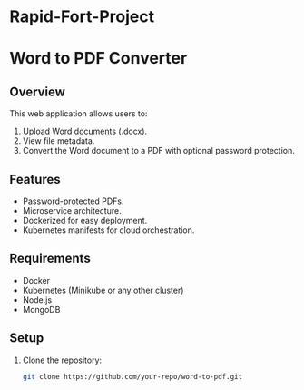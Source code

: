 # Rapid-Fort-Project

# Word to PDF Converter

## Overview
This web application allows users to:
1. Upload Word documents (.docx).
2. View file metadata.
3. Convert the Word document to a PDF with optional password protection.

## Features
- Password-protected PDFs.
- Microservice architecture.
- Dockerized for easy deployment.
- Kubernetes manifests for cloud orchestration.

## Requirements
- Docker
- Kubernetes (Minikube or any other cluster)
- Node.js
- MongoDB

## Setup
1. Clone the repository:
   ```bash
   git clone https://github.com/your-repo/word-to-pdf.git
